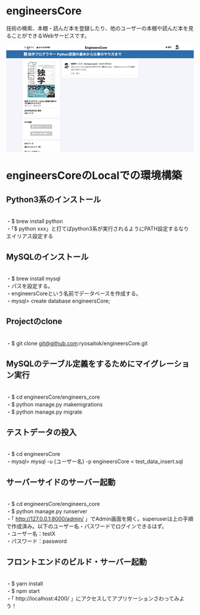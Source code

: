# engineersCore

技術の検索、本棚・読んだ本を登録したり、他のユーザーの本棚や読んだ本を見ることができるWebサービスです。

<img src="https://github.com/ryosaitok/engineersCore/blob/master/engineersCore4.gif?raw=true" alt="engineersCore Demonstration">

# engineersCoreのLocalでの環境構築

## Python3系のインストール
<br>・$ brew install python
<br>・「$ python xxx」と打てばpython3系が実行されるようにPATH設定するなりエイリアス設定する

## MySQLのインストール
<br>・$ brew install mysql
<br>・パスを設定する。
<br>・engineersCoreという名前でデータベースを作成する。
<br>・mysql> create database engineersCore;

## Projectのclone
<br>・$ git clone git@github.com:ryosaitok/engineersCore.git

## MySQLのテーブル定義をするためにマイグレーション実行
<br>・$ cd engineersCore/engineers_core
<br>・$ python manage.py makemigrations
<br>・$ python manage.py migrate

## テストデータの投入
<br>・$ cd engineersCore
<br>・mysql> mysql -u {ユーザー名} -p engineersCore < test_data_insert.sql

## サーバーサイドのサーバー起動
<br>・$ cd engineersCore/engineers_core
<br>・$ python manage.py runserver
<br>・「 http://127.0.0.1:8000/admin/ 」でAdmin画面を開く。superuserは上の手順で作成済み。以下のユーザー名・パスワードでログインできるはず。
<br>・ユーザー名：testX
<br>・パスワード：password

## フロントエンドのビルド・サーバー起動
<br>・$ yarn install
<br>・$ npm start
<br>・「 http://localhost:4200/ 」にアクセスしてアプリケーションさわってみよう！

